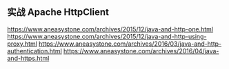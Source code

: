 ## 实战 Apache HttpClient

https://www.aneasystone.com/archives/2015/12/java-and-http-one.html
https://www.aneasystone.com/archives/2015/12/java-and-http-using-proxy.html
https://www.aneasystone.com/archives/2016/03/java-and-http-authentication.html
https://www.aneasystone.com/archives/2016/04/java-and-https.html

